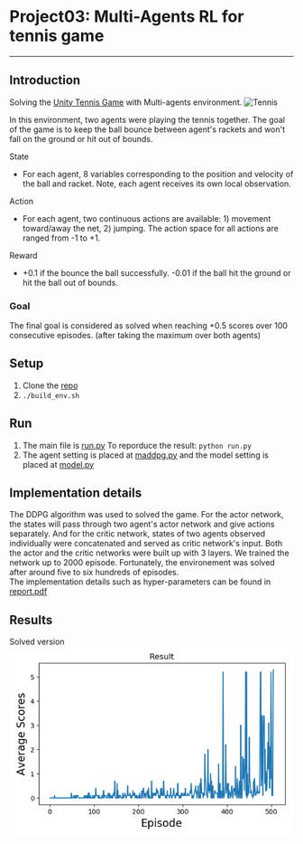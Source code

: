 # Project03: Multi-Agents RL for tennis game
---

## Introduction
Solving the [Unity Tennis Game](https://github.com/Unity-Technologies/ml-agents/blob/master/docs/Learning-Environment-Examples.md#tennis) with Multi-agents environment.
![Tennis](https://user-images.githubusercontent.com/10624937/42135623-e770e354-7d12-11e8-998d-29fc74429ca2.gif)

In this environment, two agents were playing the tennis together. The goal of the game is to keep the ball bounce between agent's rackets and won't fall on the ground or hit out of bounds. <br>

State
* For each agent, 8 variables corresponding to the position and velocity of the ball and racket. Note, each agent receives its own local observation.

Action
* For each agent, two continuous actions are available: 1) movement toward/away the net, 2) jumping. The action space for all actions are ranged from -1 to +1.

Reward
* +0.1 if the bounce the ball successfully. -0.01 if the ball hit the ground or hit the ball out of bounds.

### Goal
The final goal is considered as solved when reaching +0.5 scores over 100 consecutive episodes. (after taking the maximum over both agents)

## Setup
1. Clone the [repo](https://github.com/vashineyu/DRL_Project03_MultiAgentRL)
2. `./build_env.sh`

## Run
1. The main file is [run.py](./run.py) To reporduce the result: `python run.py`
2. The agent setting is placed at [maddpg.py](./maddpg.py) and the model setting is placed at [model.py](./model.py)

## Implementation details
The DDPG algorithm was used to solved the game. For the actor network, the states will pass through two agent's actor network and give actions separately. And for the critic network, states of two agents observed individually were concatenated and served as critic network's input. Both the actor and the critic networks were built up with 3 layers. We trained the network up to 2000 episode. Fortunately, the environement was solved after around five to six hundreds of episodes. <br>
The implementation details such as hyper-parameters can be found in [report.pdf](./report.pdf)

## Results
Solved version
![Result](./pytorch_solution/result.png)
